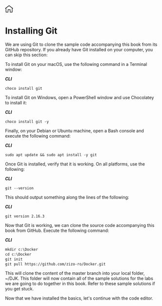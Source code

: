 [![Home](../../img/home.png)](../README.md)

# Installing Git
We are using Git to clone the sample code accompanying this book from its GitHub repository. If you already have Git installed on your computer, you can skip this section:

To install Git on your macOS, use the following command in a Terminal window:

***CLI***
``` 
choco install git
```

To install Git on Windows, open a PowerShell window and use Chocolatey to install it:

***CLI***
```
choco install git -y
```

Finally, on your Debian or Ubuntu machine, open a Bash console and execute the following command:

***CLI***
``` 
sudo apt update && sudo apt install -y git
```
Once Git is installed, verify that it is working. On all platforms, use the following:

***CLI***
``` 
git --version
```

This should output something along the lines of the following:

***CLI***
```
git version 2.16.3 
```
Now that Git is working, we can clone the source code accompanying this book from GitHub. Execute the following command:

***CLI***
```
mkdir c:\Docker
cd c:\Docker
git init
git pull https://github.com/zizo-ro/Docker.git
```
This will clone the content of the master branch into your local folder, ~/DJK. This folder will now contain all of the sample solutions for the labs we are going to do together in this book. Refer to these sample solutions if you get stuck.

Now that we have installed the basics, let's continue with the code editor.